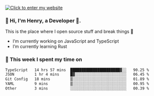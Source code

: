 [![Click to enter my website](https://github.com/zh30/zh30/assets/7930156/44b2b06d-750e-442d-a707-701903917b3b)](https://zhanghe.dev) 

### 👋 Hi, I'm Henry, a Developer 🚀.

This is the place where I open source stuff and break things :rofl:

- I’m currently working on JavaScript and TypeScript
- I’m currently learning Rust

### 💪 This week I spent my time on

<!--START_SECTION:waka-->

```txt
TypeScript   14 hrs 57 mins  ██████████████████████▓░░   90.25 %
JSON         1 hr 4 mins     █▓░░░░░░░░░░░░░░░░░░░░░░░   06.45 %
Git Config   18 mins         ▒░░░░░░░░░░░░░░░░░░░░░░░░   01.89 %
YAML         9 mins          ▒░░░░░░░░░░░░░░░░░░░░░░░░   00.95 %
Other        3 mins          ░░░░░░░░░░░░░░░░░░░░░░░░░   00.39 %
```

<!--END_SECTION:waka-->

